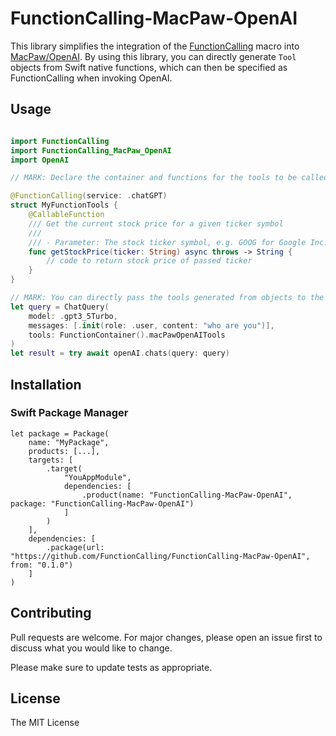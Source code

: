 # FunctionCalling-MacPaw-OpenAI

This library simplifies the integration of the [FunctionCalling](https://github.com/fumito-ito/FunctionCalling) macro into [MacPaw/OpenAI](https://github.com/MacPaw/OpenAI). By using this library, you can directly generate `Tool` objects from Swift native functions, which can then be specified as FunctionCalling when invoking OpenAI.

## Usage

```swift

import FunctionCalling
import FunctionCalling_MacPaw_OpenAI
import OpenAI

// MARK: Declare the container and functions for the tools to be called from FunctionCalling.

@FunctionCalling(service: .chatGPT)
struct MyFunctionTools {
    @CallableFunction
    /// Get the current stock price for a given ticker symbol
    ///
    /// - Parameter: The stock ticker symbol, e.g. GOOG for Google Inc.
    func getStockPrice(ticker: String) async throws -> String {
        // code to return stock price of passed ticker
    }
}

// MARK: You can directly pass the tools generated from objects to the model in ChatQuery.
let query = ChatQuery(
    model: .gpt3_5Turbo,
    messages: [.init(role: .user, content: "who are you")],
    tools: FunctionContainer().macPawOpenAITools
)
let result = try await openAI.chats(query: query)
```

## Installation

### Swift Package Manager

```
let package = Package(
    name: "MyPackage",
    products: [...],
    targets: [
        .target(
            "YouAppModule",
            dependencies: [
                .product(name: "FunctionCalling-MacPaw-OpenAI", package: "FunctionCalling-MacPaw-OpenAI")
            ]
        )
    ],
    dependencies: [
        .package(url: "https://github.com/FunctionCalling/FunctionCalling-MacPaw-OpenAI", from: "0.1.0")
    ]
)
```

## Contributing

Pull requests are welcome. For major changes, please open an issue first to discuss what you would like to change.

Please make sure to update tests as appropriate.

## License

The MIT License
